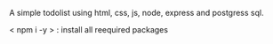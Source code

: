 A simple todolist using html, css, js, node, express and postgress sql.

< npm i -y > : install all reequired packages
